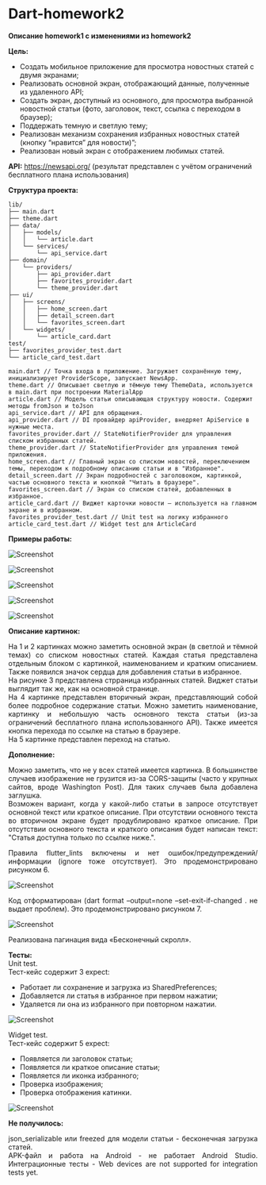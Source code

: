 # Dart-homework2
**Описание homework1 с изменениями из homework2**

**Цель:**
- Создать мобильное приложение для просмотра новостных статей с двумя экранами;
- Реализовать основной экран, отображающий данные, полученные из удаленного API;
- Создать экран, доступный из основного, для просмотра выбранной новостной статьи (фото, заголовок, текст, ссылка с переходом в браузер);
- Поддержать темную и светлую тему;
- Реализован механизм сохранения избранных новостных статей (кнопку “нравится” для новости)”;
- Реализован новый экран с отображением любимых статей.

**API:** https://newsapi.org/ (результат представлен с учётом ограничений бесплатного плана использования)

**Структура проекта:**
```text
lib/
├── main.dart
├── theme.dart
├── data/
│   ├── models/
│   │   └── article.dart
│   └── services/
│       └── api_service.dart
├── domain/
│   └── providers/
│       ├── api_provider.dart
│       ├── favorites_provider.dart
│       └── theme_provider.dart
├── ui/
│   ├── screens/
│   │   ├── home_screen.dart
│   │   ├── detail_screen.dart
│   │   └── favorites_screen.dart
│   └── widgets/
│       └── article_card.dart
test/
├── favorites_provider_test.dart
└── article_card_test.dart
```
```text
main.dart // Точка входа в приложение. Загружает сохранённую тему, инициализирует ProviderScope, запускает NewsApp.
theme.dart // Описывает светлую и тёмную тему ThemeData, используется в main.dart при построении MaterialApp
article.dart // Модель статьи описывающая структуру новости. Содержит методы fromJson и toJson
api_service.dart // API для обращения.
api_provider.dart // DI провайдер apiProvider, внедряет ApiService в нужные места.
favorites_provider.dart // StateNotifierProvider для управления списком избранных статей.
theme_provider.dart // StateNotifierProvider для управления темой приложения.
home_screen.dart // Главный экран со списком новостей, переключением темы, переходом к подробному описанию статьи и в "Избранное".
detail_screen.dart // Экран подробностей с заголовоком, картинкой, частью основного текста и кнопкой "Читать в браузере".
favorites_screen.dart // Экран со списком статей, добавленных в избранное.
article_card.dart // Виджет карточки новости — используется на главном экране и в избранном.
favorites_provider_test.dart // Unit test на логику избранного
article_card_test.dart // Widget test для ArticleCard
```

**Примеры работы:**

![Screenshot](/assets/scr1.JPG "Обновлённый основной экрана в светлой теме")

![Screenshot](/assets/scr2.JPG "Обновлённый основной экрана в тёмной теме")

![Screenshot](/assets/scr3.JPG "Страница избранных")

![Screenshot](/assets/scr4.JPG "Вторичный экран")

![Screenshot](/assets/scr5.JPG "Переход по ссылке статьи")

**Описание картинок:**
<p align="justify">
На 1 и 2 картинках можно заметить основной экран (в светлой и тёмной темах) со списком новостных статей. Каждая статья представлена отдельным блоком с картинкой, наименованием и кратким описанием. Также появился значок сердца для добавления статьи в избранное. <br />
На рисунке 3 представлена стрраница избранных статей. Виджет статьи выглядит так же, как на основной странице. <br />
На 4 картинке представлен вторичный экран, представляющий собой более подробное содержание статьи. Можно заметить наименование, картинку и небольшую часть основного текста статьи (из-за ограничений бесплатного плана использованного API). Также имеется кнопка перехода по ссылке на статью в браузере. <br />
На 5 картинке представлен переход на статью.
</p>

**Дополнение:**
<p align="justify">
Можно заметить, что не у всех статей имеется картинка. В большинстве случаев изображение не грузится из-за CORS-защиты (часто у крупных сайтов, вроде Washington Post). Для таких случаев была добавлена заглушка. <br />
Возможен вариант, когда у какой-либо статьи в запросе отсутствует основной текст или краткое описание. При отсутствии основного текста во вторичном экране будет продублировано краткое описание. При отсутствии основного текста и краткого описания будет написан текст: "Статья доступна только по ссылке ниже.".
</p>
<p align="justify">
Правила flutter_lints включены и нет ошибок/предупреждений/информации (ignore тоже отсутствует). Это продемонстрировано рисунком 6. <br />
</p>

![Screenshot](/assets/scr6.JPG "Просмотр проблем")

<p align="justify">
Код отформатирован (dart format –output=none –set-exit-if-changed . не выдает проблем). Это продемонстрировано рисунком 7. <br />
</p>

![Screenshot](/assets/scr7.JPG "Проверка отформатирования")

<p align="justify">
Реализована пагинация вида «Бесконечный скролл».
</p>

**Тесты:** <br />
Unit test. <br />
Тест-кейс содержит 3 expect:
- Работает ли сохранение и загрузка из SharedPreferences;
- Добавляется ли статья в избранное при первом нажатии;
- Удаляется ли она из избранного при повторном нажатии.

![Screenshot](/assets/scr8.JPG "Результат unit test")

Widget test. <br />
Тест-кейс содержит 5 expect:
- Появляется ли заголовок статьи;
- Появляется ли краткое описание статьи;
- Появляется ли иконка избранного;
- Проверка изображения;
- Проверка отображения катинки.

![Screenshot](/assets/scr9.JPG "Результат widget test")

**Не получилось:**
<p align="justify">
json_serializable или freezed для модели статьи - бесконечная загрузка статей. <br />
APK-файл и работа на Android - не работает Android Studio.
Интеграционные тесты - Web devices are not supported for integration tests yet.
</p>